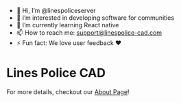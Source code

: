 - 👋 Hi, I’m @linespoliceserver
- 👀 I’m interested in developing software for communities
- 🌱 I’m currently learning React native
- 📫 How to reach me: support@linespolice-cad.com
- ⚡ Fun fact: We love user feedback ❤️

# Lines Police CAD

For more details, checkout our [About Page](https://www.linespolice-cad.com/about-us)!
